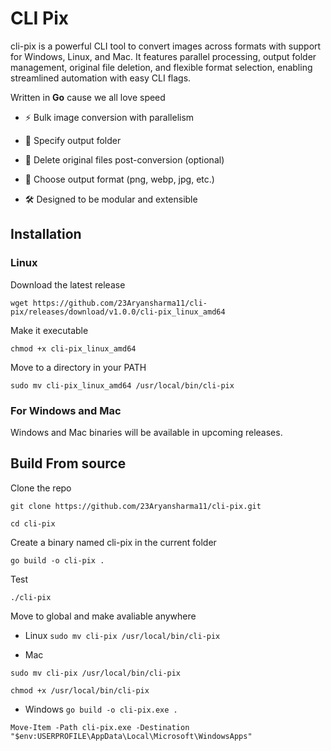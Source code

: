 # CLI Pix
cli-pix is a powerful CLI tool to convert images across formats with support for Windows, Linux, and Mac. It features parallel processing, output folder management, original file deletion, and flexible format selection, enabling streamlined automation with easy CLI flags.

Written in **Go** cause we all love speed 

- ⚡ Bulk image conversion with parallelism

- 📁 Specify output folder

- 🧹 Delete original files post-conversion (optional)

- 🧾 Choose output format (png, webp, jpg, etc.)

- 🛠️ Designed to be modular and extensible


## Installation

###  Linux

 Download the latest release

`wget https://github.com/23Aryansharma11/cli-pix/releases/download/v1.0.0/cli-pix_linux_amd64`

Make it executable

`chmod +x cli-pix_linux_amd64`

Move to a directory in your PATH

`sudo mv cli-pix_linux_amd64 /usr/local/bin/cli-pix`



### For Windows and Mac
Windows and Mac binaries will be available in upcoming releases.

## Build From source

Clone the repo

`git clone https://github.com/23Aryansharma11/cli-pix.git`

`cd cli-pix`


Create a binary named cli-pix in the current folder

`go build -o cli-pix .`

Test 

`./cli-pix`

Move to global and make avaliable anywhere

-  Linux
  `sudo mv cli-pix /usr/local/bin/cli-pix`

- Mac

`sudo mv cli-pix /usr/local/bin/cli-pix`

`chmod +x /usr/local/bin/cli-pix`

- Windows
`go build -o cli-pix.exe .`

`Move-Item -Path cli-pix.exe -Destination "$env:USERPROFILE\AppData\Local\Microsoft\WindowsApps"`

